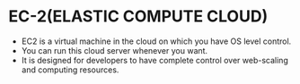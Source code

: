 # **EC-2(ELASTIC COMPUTE CLOUD)**

* EC2 is a virtual machine in the cloud on which you have OS level control. 
* You can run this cloud server whenever you want.
* It is designed for developers to have complete control over web-scaling and computing resources.
